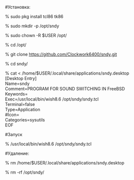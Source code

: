 
#Установка:

% sudo pkg install tcl86 tk86

% sudo mkdir -p /opt/sndy

% sudo chown -R $USER /opt/

% cd /opt/

% git clone https://github.com/Clockwork6400/sndy.git

% cd sndy/

% cat <<EOF > /home/$USER/.local/share/applications/sndy.desktop \
[Desktop Entry] \
Name=sndy \
Comment=PROGRAM FOR SOUND SWITCHING IN FreeBSD \
Keywords= \
Exec=/usr/local/bin/wish8.6 /opt/sndy/sndy.tcl \
Terminal=false \
Type=Application \
#Icon= \
Categories=sysutils \
EOF

#Запуск

% /usr/local/bin/wish8.6 /opt/sndy/sndy.tcl

#Удаление:

% rm /home/$USER/.local/share/applications/sndy.desktop

% rm -rf /opt/sndy/
